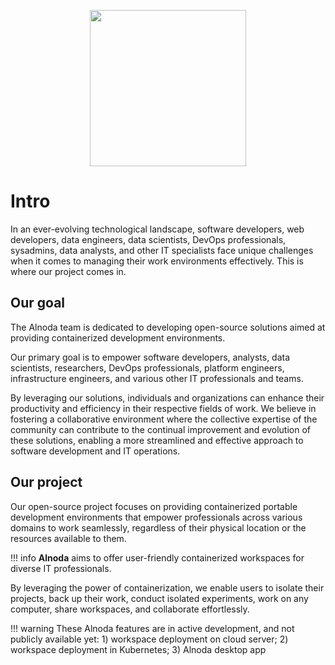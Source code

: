 
<p align="center">
  <img src="../img/software-development.svg" alt="" width="250">
</p>

# Intro

In an ever-evolving technological landscape, software developers, web developers, data engineers, data scientists, 
DevOps professionals, sysadmins, data analysts, and other IT specialists face unique challenges when it comes to 
managing their work environments effectively. This is where our project comes in.  

## Our goal


The Alnoda team is dedicated to developing open-source solutions aimed at providing containerized development environments.  

Our primary goal is to empower software developers, analysts, data scientists, researchers, DevOps professionals, platform engineers, infrastructure engineers, and various other IT professionals and teams.  

By leveraging our solutions, individuals and organizations can enhance their productivity and efficiency in their respective fields of work. We believe in fostering a collaborative environment where the collective expertise of the community can contribute to the continual improvement and evolution of these solutions, enabling a more streamlined and effective approach to software development and IT operations.

## Our project

Our open-source project focuses on providing containerized portable development environments that empower professionals across various 
domains to work seamlessly, regardless of their physical location or the resources available to them. 

!!! info
    __Alnoda__ aims to offer user-friendly containerized workspaces for diverse IT professionals.

By leveraging the power 
of containerization, we enable users to isolate their projects, back up their work, conduct isolated experiments, work on any 
computer, share workspaces, and collaborate effortlessly.

!!! warning
    These Alnoda features are in active development, and not publicly available yet: 1) workspace deployment on cloud server; 
    2) workspace deployment in Kubernetes; 3) Alnoda desktop app

